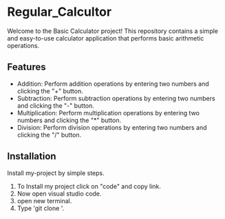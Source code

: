 
# Regular_Calcultor

Welcome to the Basic Calculator project! This repository contains a simple and easy-to-use calculator application that performs basic arithmetic operations.


## Features

- Addition: Perform addition operations by entering two numbers and clicking the "+" button.
- Subtraction: Perform subtraction operations by entering two numbers and clicking the "-" button.
- Multiplication: Perform multiplication operations by entering two numbers and clicking the "*" button.
- Division: Perform division operations by entering two numbers and clicking the "/" button.



## Installation

Install my-project by simple steps.

1. To Install my project click on "code" and copy link.
2. Now open visual studio code.
3. open new terminal.
4. Type 'git clone <paste here link>'. 

    